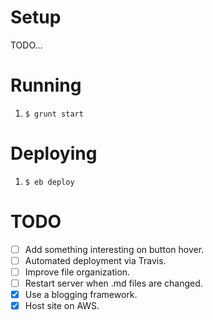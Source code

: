 # Setup

TODO...


# Running

1. `$ grunt start`


# Deploying

1. `$ eb deploy`


# TODO

- [ ] Add something interesting on button hover.
- [ ] Automated deployment via Travis.
- [ ] Improve file organization.
- [ ] Restart server when .md files are changed.
- [x] Use a blogging framework.
- [x] Host site on AWS.
